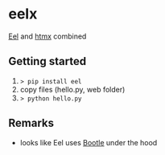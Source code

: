 # eelx

[Eel](https://github.com/python-eel/Eel) and [htmx](https://htmx.org) combined

## Getting started

1. `> pip install eel`
2. copy files (hello.py, web folder)
3. `> python hello.py`

## Remarks

- looks like Eel uses [Bootle](https://github.com/bottlepy/bottle) under the hood